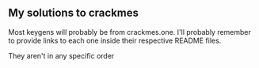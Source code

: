 ## My solutions to crackmes
Most keygens will probably be from crackmes.one.
I'll probably remember to provide links to each one inside their respective
README files.

They aren't in any specific order
